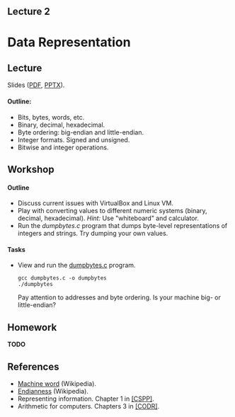 Lecture 2
---

# Data Representation

## Lecture

Slides ([PDF](CA_Lecture_02.pdf), [PPTX](CA_Lecture_02.pptx)).

#### Outline:

* Bits, bytes, words, etc.
* Binary, decimal, hexadecimal.
* Byte ordering: big-endian and little-endian.
* Integer formats. Signed and unsigned.
* Bitwise and integer operations.

## Workshop

#### Outline

* Discuss current issues with VirtualBox and Linux VM.
* Play with converting values to different numeric systems (binary, decimal, hexadecimal).
  _Hint:_ Use "whiteboard" and calculator.
* Run the _dumpbytes.c_ program that dumps byte-level representations of integers and strings.
  Try dumping your own values.
     
#### Tasks     

* View and run the [dumpbytes.c](
  https://github.com/andrewt0301/hse-acos-course/blob/master/docs/part1ca/02_DataTypes/dumpbytes.c) program.

  ```
  gcc dumpbytes.c -o dumpbytes
  ./dumpbytes
  ```

  Pay attention to addresses and byte ordering.
  Is your machine big- or little-endian?

## Homework

__TODO__

## References

* [Machine word](https://en.wikipedia.org/wiki/Word_%28computer_architecture%29) (Wikipedia).
* [Endianness](https://en.wikipedia.org/wiki/Endianness) (Wikipedia).
* Representing information. Chapter 1 in [[CSPP]](../../books.md).
* Arithmetic for computers. Chapters 3 in [[CODR]](../../books.md).
